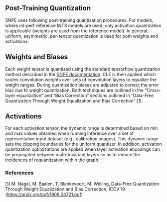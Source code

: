 ## **Post-Training Quantization**
SNPE uses following post-training quantization procedures. For models, where ml-perf reference INT8 models are used, only activation quantization is applicable (weights are used from the reference model).
In general, uniform, asymmetric, per-tensor quantization is used for both weights and activations.

## Weights and Biases
Each weight tensor is quantized using the standard tensorflow quantization method described in the [SNPE documentation](https://developer.qualcomm.com/sites/default/files/docs/snpe/quantized_models.html). CLE is then applied which scales convolution weights over sets of convolution layers to equalize the weight ranges. During quantization biases are adjusted to correct the error bias due to weight quantization. Both techniques are outlined in the “Cross-layer equalization” and “Bias Correction” sections outlined in “Data-Free Quantization Through Weight Equalization and Bias Correction” [1].

## Activations
For each activation tensor, the dynamic range is determined based on min and max values obtained when running inference over a set of representative input dataset (e.g., calibration images). This dynamic range sets the clipping boundaries for the uniform quantizer. In addition, activation quantization optimizations are applied when layer activation encodings can be propagated between math-invariant layers so as to reduce the incidences of requantization within the graph.


### References
[1] M. Nagel, M. Baalen, T. Blankevoort, M. Welling, Data-Free Quantization Through Weight Equalization and Bias Correction, ICCV’19 (https://arxiv.org/pdf/1906.04721.pdf)
